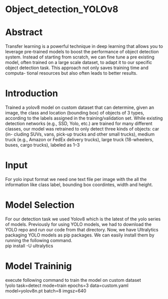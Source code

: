 # Object_detection_YOLOv8
# Abstract
Transfer learning is a powerful technique in deep learning that allows you to leverage pre-trained models to boost the performance of object detection system. Instead of starting from scratch, we can fine tune a pre existing model, often trained on a large scale dataset, to adapt it to our specific object detection task. This approach not only saves training time and computa- tional resources but also often leads to better results.
# Introduction
Trained a yolov8 model on custom dataset that can determine, given an image, the class and location (bounding box) of objects of 3 types, according to the labels assigned in the training/validation set. While existing detection networks (e.g., SSD, Yolo, etc.) are trained for many different classes, our model was retrained to only detect three kinds of objects: car (in- cluding SUVs, vans, pick-up trucks and other small trucks), medium truck (e.g., Amazon or FedEx delivery trucks), large truck (18-wheelers, buses, cargo trucks), labeled as 1–3
# Input
For yolo input format we need one text file per image with the all the information like class label, bounding box coordintes, width and height.
# Model Selection
For our detection task we used Yolov8 which is the latest of the yolo series of models. Previously for using YOLO models, we had to download the YOLO repo and run our code from that directory. Now, we have Ultralytics packaging YOLO models as pip packages. We can easily install them by running the following command. 
<br> pip install -U ultralytics
# Model Traininig
execute following command to train the model on custom dataset <br>
!yolo task=detect mode=train epochs=3 data=custom.yaml model=yolov8n.pt batch=8 imgsz=640
